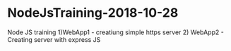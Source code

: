 # NodeJsTraining-2018-10-28

Node JS training
1)WebApp1 - creatiung simple https server
2) WebApp2 - Creating server with express JS
